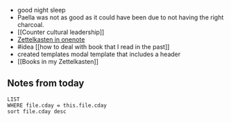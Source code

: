 - good night sleep
- Paella was not as good as it could have been due to not having the right charcoal. 
- [[Counter cultural leadership]]
- [Zettelkasten in onenote](https://zettelkasten.de/posts/one-note-review/)
- #idea [[how to deal with book that I read in the past]]
- created templates modal template that includes a header
- [[Books in my Zettelkasten]]

## Notes from today
``` dataview
LIST
WHERE file.cday = this.file.cday 
sort file.cday desc
```
